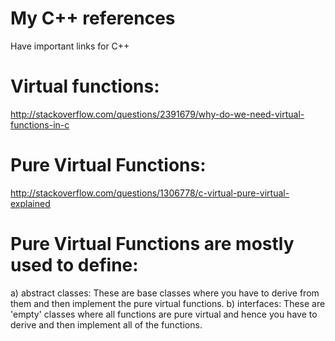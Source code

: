 # My C++ references
Have important links for C++

# Virtual functions:
http://stackoverflow.com/questions/2391679/why-do-we-need-virtual-functions-in-c

# Pure Virtual Functions:
http://stackoverflow.com/questions/1306778/c-virtual-pure-virtual-explained

# Pure Virtual Functions are mostly used to define:
a) abstract classes: These are base classes where you have to derive from them and then implement the pure virtual functions.
b) interfaces: These are 'empty' classes where all functions are pure virtual and hence you have to derive and then implement all of the functions.





